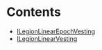 

# Contents
- [ILegionLinearEpochVesting](ILegionLinearEpochVesting.sol/interface.ILegionLinearEpochVesting.md)
- [ILegionLinearVesting](ILegionLinearVesting.sol/interface.ILegionLinearVesting.md)
